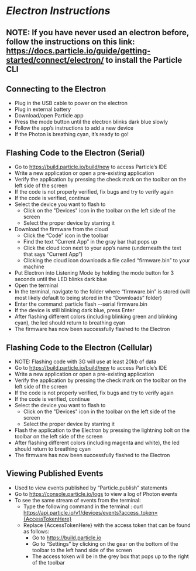 # *Electron Instructions*  
## NOTE: If you have never used an electron before, follow the instructions on this link: https://docs.particle.io/guide/getting-started/connect/electron/ to install the Particle CLI

## Connecting to the Electron
*	Plug in the USB cable to power on the electron
*	Plug in external battery
*	Download/open Particle app
*	Press the mode button until the electron blinks dark blue slowly
*	Follow the app’s instructions to add a new device
*	If the Photon is breathing cyan, it’s ready to go!


## Flashing Code to the Electron (Serial)
*	Go to https://build.particle.io/build/new to access Particle’s IDE
*	Write a new application or open a pre-existing application
*	Verify the application by pressing the check mark on the toolbar on the left side of the screen
*	If the code is not properly verified, fix bugs and try to verify again
*	If the code is verified, continue
*	Select the device you want to flash to
    *	Click on the "Devices" icon in the toolbar on the left side of the screen
    *	Select the proper device by starring it
*	Download the firmware from the cloud
    *	Click the “Code” icon in the toolbar
    *	Find the text “Current App” in the gray bar that pops up
    *	Click the cloud icon next to your app’s name (underneath the text that says “Current App”)
    *	Clicking the cloud icon downloads a file called “firmware.bin” to your  machine
*	Put Electron into Listening Mode by holding the mode button for 3 seconds until the LED blinks dark blue 
*	Open the terminal
*	In the terminal, navigate to the folder where “firmware.bin” is stored (will most likely default to being stored in the “Downloads” folder)
*	Enter the command: particle flash --serial firmware.bin
*	If the device is still blinking dark blue, press Enter
*	After flashing different colors (including blinking green and blinking cyan), the led should return to breathing cyan
*	The firmware has now been successfully flashed to the Electron


## Flashing Code to the Electron (Cellular)
*	NOTE: Flashing code with 3G will use at least 20kb of data 
*	Go to https://build.particle.io/build/new to access Particle’s IDE
*	Write a new application or open a pre-existing application
*	Verify the application by pressing the check mark on the toolbar on the left side of the screen
*	If the code is not properly verified, fix bugs and try to verify again
*	If the code is verified, continue
*	Select the device you want to flash to
    *	Click on the "Devices" icon in the toolbar on the left side of the screen
    *	Select the proper device by starring it
*	Flash the application to the Electron by pressing the lightning bolt on the toolbar on the left side of the screen
*	After flashing different colors (including magenta and white), the led should return to breathing cyan
*	The firmware has now been successfully flashed to the Electron


## Viewing Published Events 

*	Used to view events published by “Particle.publish” statements
*	Go to https://console.particle.io/logs to view a log of Photon events
*	To see the same stream of events from the terminal:
    *	Type the following command in the terminal : curl https://api.particle.io/v1/devices/events?access_token={AccessTokenHere}
    *	Replace {AccessTokenHere} with the access token that can be found as follows:
        *	Go to https://build.particle.io
        *	Go to “Settings” by clicking on the gear on the bottom of the toolbar to the left hand side of the screen
        *	The access token will be in the grey box that pops up to the right of the toolbar 
